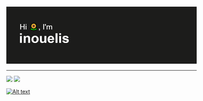 [![MasterHead](https://github.com/inouelis/inouelis/blob/main/header.png)](https://github.com/inouelis)

---

<p float="left">
  <img src="https://spotify-recently-played-readme.vercel.app/api?user=c881mhcn9uyiufvboifs02lf0&unique=true&width=1000" width="33%" />
   <img src= "https://github.com/inouelis/inouelis/blob/main/cat-sleep.gif" width="33%">

</p>


<p align="center">
 
</p>

[![Alt text](https://spotify-recently-played-readme.vercel.app/api?user=c881mhcn9uyiufvboifs02lf0&unique=true&width=1000)](https://open.spotify.com/user/c881mhcn9uyiufvboifs02lf0) 


<!--
**inouelis/inouelis** is a ✨ _special_ ✨ repository because its `README.md` (this file) appears on your GitHub profile.

Here are some ideas to get you started:

- 🔭 I’m currently working on ...
- 🌱 I’m currently learning ...
- 👯 I’m looking to collaborate on ...
- 🤔 I’m looking for help with ...
- 💬 Ask me about ...
- 📫 How to reach me: ...
- 😄 Pronouns: ...
- ⚡ Fun fact: ...
-->
